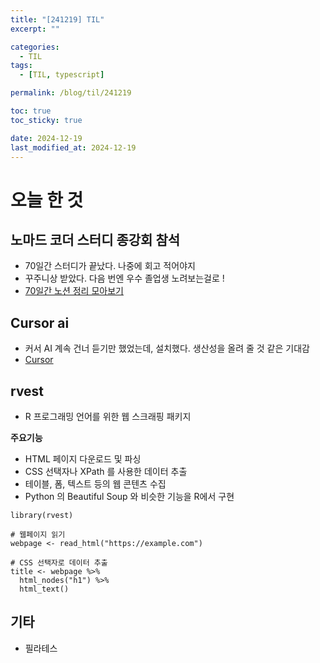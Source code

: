 ```yaml
---
title: "[241219] TIL"
excerpt: ""

categories:
  - TIL
tags:
  - [TIL, typescript]

permalink: /blog/til/241219

toc: true
toc_sticky: true

date: 2024-12-19
last_modified_at: 2024-12-19
---
```


# 오늘 한 것

## 노마드 코더 스터디 종강회 참석

- 70일간 스터디가 끝났다. 나중에 회고 적어야지
- 꾸주니상 받았다. 다음 번엔 우수 졸업생 노려보는걸로 !
- [70일간 노션 정리 모아보기](https://crimson-fold-8fa.notion.site/119e15d4692b80808a0be1a7f42b8f8e?pvs=4)

## Cursor ai

- 커서 AI 계속 건너 듣기만 했었는데, 설치했다. 생산성을 올려 줄 것 같은 기대감
- [Cursor](https://www.cursor.com/)

## rvest

- R 프로그래밍 언어를 위한 웹 스크래핑 패키지

**주요기능**

- HTML 페이지 다운로드 및 파싱
- CSS 선택자나 XPath 를 사용한 데이터 추출
- 테이블, 폼, 텍스트 등의 웹 콘텐츠 수집
- Python 의 Beautiful Soup 와 비슷한 기능을 R에서 구현

```tsx
library(rvest)

# 웹페이지 읽기
webpage <- read_html("https://example.com")

# CSS 선택자로 데이터 추출
title <- webpage %>%
  html_nodes("h1") %>%
  html_text()
```

## 기타

- 필라테스
